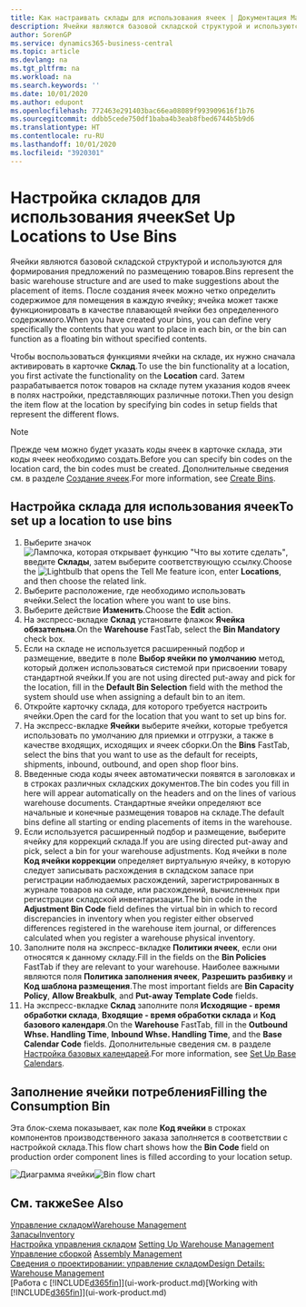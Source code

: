 ```yaml
---
title: Как настраивать склады для использования ячеек | Документация Майкрософт
description: Ячейки являются базовой складской структурой и используются для формирования предложений по размещению товаров. После создания ячеек можно четко определить содержимое для помещения в каждую ячейку; ячейка может также функционировать в качестве плавающей ячейки без определенного содержимого.
author: SorenGP
ms.service: dynamics365-business-central
ms.topic: article
ms.devlang: na
ms.tgt_pltfrm: na
ms.workload: na
ms.search.keywords: ''
ms.date: 10/01/2020
ms.author: edupont
ms.openlocfilehash: 772463e291403bac66ea08089f993909616f1b76
ms.sourcegitcommit: ddbb5cede750df1baba4b3eab8fbed6744b5b9d6
ms.translationtype: HT
ms.contentlocale: ru-RU
ms.lasthandoff: 10/01/2020
ms.locfileid: "3920301"
---
```

# <a name="set-up-locations-to-use-bins"></a><span data-ttu-id="44e19-104">Настройка складов для использования ячеек</span><span class="sxs-lookup"><span data-stu-id="44e19-104">Set Up Locations to Use Bins</span></span>
<span data-ttu-id="44e19-105">Ячейки являются базовой складской структурой и используются для формирования предложений по размещению товаров.</span><span class="sxs-lookup"><span data-stu-id="44e19-105">Bins represent the basic warehouse structure and are used to make suggestions about the placement of items.</span></span> <span data-ttu-id="44e19-106">После создания ячеек можно четко определить содержимое для помещения в каждую ячейку; ячейка может также функционировать в качестве плавающей ячейки без определенного содержимого.</span><span class="sxs-lookup"><span data-stu-id="44e19-106">When you have created your bins, you can define very specifically the contents that you want to place in each bin, or the bin can function as a floating bin without specified contents.</span></span>  

<span data-ttu-id="44e19-107">Чтобы воспользоваться функциями ячейки на складе, их нужно сначала активировать в карточке **Склад**.</span><span class="sxs-lookup"><span data-stu-id="44e19-107">To use the bin functionality at a location, you first activate the functionality on the **Location** card.</span></span> <span data-ttu-id="44e19-108">Затем разрабатывается поток товаров на складе путем указания кодов ячеек в полях настройки, представляющих различные потоки.</span><span class="sxs-lookup"><span data-stu-id="44e19-108">Then you design the item flow at the location by specifying bin codes in setup fields that represent the different flows.</span></span>  

> [!NOTE]  
>  <span data-ttu-id="44e19-109">Прежде чем можно будет указать коды ячеек в карточке склада, эти коды ячеек необходимо создать.</span><span class="sxs-lookup"><span data-stu-id="44e19-109">Before you can specify bin codes on the location card, the bin codes must be created.</span></span> <span data-ttu-id="44e19-110">Дополнительные сведения см. в разделе [Создание ячеек](warehouse-how-to-create-individual-bins.md).</span><span class="sxs-lookup"><span data-stu-id="44e19-110">For more information, see [Create Bins](warehouse-how-to-create-individual-bins.md).</span></span>  

## <a name="to-set-up-a-location-to-use-bins"></a><span data-ttu-id="44e19-111">Настройка склада для использования ячеек</span><span class="sxs-lookup"><span data-stu-id="44e19-111">To set up a location to use bins</span></span>  
1.  <span data-ttu-id="44e19-112">Выберите значок ![Лампочка, которая открывает функцию "Что вы хотите сделать"](media/ui-search/search_small.png "Что вы хотите сделать"), введите **Склады**, затем выберите соответствующую ссылку.</span><span class="sxs-lookup"><span data-stu-id="44e19-112">Choose the ![Lightbulb that opens the Tell Me feature](media/ui-search/search_small.png "Tell me what you want to do") icon, enter **Locations**, and then choose the related link.</span></span>  
2.  <span data-ttu-id="44e19-113">Выберите расположение, где необходимо использовать ячейки.</span><span class="sxs-lookup"><span data-stu-id="44e19-113">Select the location where you want to use bins.</span></span>  
3.  <span data-ttu-id="44e19-114">Выберите действие **Изменить**.</span><span class="sxs-lookup"><span data-stu-id="44e19-114">Choose the **Edit** action.</span></span>  
4.  <span data-ttu-id="44e19-115">На экспресс-вкладке **Склад** установите флажок **Ячейка обязательна**.</span><span class="sxs-lookup"><span data-stu-id="44e19-115">On the **Warehouse** FastTab, select the **Bin Mandatory** check box.</span></span>  
5.  <span data-ttu-id="44e19-116">Если на складе не используется расширенный подбор и размещение, введите в поле **Выбор ячейки по умолчанию** метод, который должен использоваться системой при присвоении товару стандартной ячейки.</span><span class="sxs-lookup"><span data-stu-id="44e19-116">If you are not using directed put-away and pick for the location, fill in the **Default Bin Selection** field with the method the system should use when assigning a default bin to an item.</span></span>  
6.  <span data-ttu-id="44e19-117">Откройте карточку склада, для которого требуется настроить ячейки.</span><span class="sxs-lookup"><span data-stu-id="44e19-117">Open the card for the location that you want to set up bins for.</span></span>
7.  <span data-ttu-id="44e19-118">На экспресс-вкладке **Ячейки** выберите ячейки, которые требуется использовать по умолчанию для приемки и отгрузки, а также в качестве входящих, исходящих и ячеек сборки.</span><span class="sxs-lookup"><span data-stu-id="44e19-118">On the **Bins** FastTab, select the bins that you want to use as the default for receipts, shipments, inbound, outbound, and open shop floor bins.</span></span>  
8.  <span data-ttu-id="44e19-119">Введенные сюда коды ячеек автоматически появятся в заголовках и в строках различных складских документов.</span><span class="sxs-lookup"><span data-stu-id="44e19-119">The bin codes you fill in here will appear automatically on the headers and on the lines of various warehouse documents.</span></span> <span data-ttu-id="44e19-120">Стандартные ячейки определяют все начальные и конечные размещения товаров на складе.</span><span class="sxs-lookup"><span data-stu-id="44e19-120">The default bins define all starting or ending placements of items in the warehouse.</span></span>  
9.  <span data-ttu-id="44e19-121">Если используется расширенный подбор и размещение, выберите ячейку для коррекций склада.</span><span class="sxs-lookup"><span data-stu-id="44e19-121">If you are using directed put-away and pick, select a bin for your warehouse adjustments.</span></span> <span data-ttu-id="44e19-122">Код ячейки в поле **Код ячейки коррекции** определяет виртуальную ячейку, в которую следует записывать расхождения в складском запасе при регистрации наблюдаемых расхождений, зарегистрированных в журнале товаров на складе, или расхождений, вычисленных при регистрации складской инвентаризации.</span><span class="sxs-lookup"><span data-stu-id="44e19-122">The bin code in the **Adjustment Bin Code** field defines the virtual bin in which to record discrepancies in inventory when you register either observed differences registered in the warehouse item journal, or differences calculated when you register a warehouse physical inventory.</span></span>  
10. <span data-ttu-id="44e19-123">Заполните поля на экспресс-вкладке **Политики ячеек**, если они относятся к данному складу.</span><span class="sxs-lookup"><span data-stu-id="44e19-123">Fill in the fields on the **Bin Policies** FastTab if they are relevant to your warehouse.</span></span> <span data-ttu-id="44e19-124">Наиболее важными являются поля **Политика заполнения ячеек**, **Разрешить разбивку** и **Код шаблона размещения**.</span><span class="sxs-lookup"><span data-stu-id="44e19-124">The most important fields are **Bin Capacity Policy**, **Allow Breakbulk**, and **Put-away Template Code** fields.</span></span>  
11. <span data-ttu-id="44e19-125">На экспресс-вкладке **Склад** заполните поля **Исходящие - время обработки склада**, **Входящие - время обработки склада** и **Код базового календаря**.</span><span class="sxs-lookup"><span data-stu-id="44e19-125">On the **Warehouse** FastTab, fill in the **Outbound Whse. Handling Time**, **Inbound Whse. Handling Time**, and the **Base Calendar Code** fields.</span></span> <span data-ttu-id="44e19-126">Дополнительные сведения см. в разделе [Настройка базовых календарей](across-how-to-assign-base-calendars.md).</span><span class="sxs-lookup"><span data-stu-id="44e19-126">For more information, see [Set Up Base Calendars](across-how-to-assign-base-calendars.md).</span></span>

## <a name="filling-the-consumption-bin"></a><span data-ttu-id="44e19-127">Заполнение ячейки потребления</span><span class="sxs-lookup"><span data-stu-id="44e19-127">Filling the Consumption Bin</span></span>
<span data-ttu-id="44e19-128">Эта блок-схема показывает, как поле **Код ячейки** в строках компонентов производственного заказа заполняется в соответствии с настройкой склада.</span><span class="sxs-lookup"><span data-stu-id="44e19-128">This flow chart shows how the **Bin Code** field on production order component lines is filled according to your location setup.</span></span>

<span data-ttu-id="44e19-129">![Диаграмма ячейки](media/binflow.png "BinFlow")</span><span class="sxs-lookup"><span data-stu-id="44e19-129">![Bin flow chart](media/binflow.png "BinFlow")</span></span>  

## <a name="see-also"></a><span data-ttu-id="44e19-130">См. также</span><span class="sxs-lookup"><span data-stu-id="44e19-130">See Also</span></span>
[<span data-ttu-id="44e19-131">Управление складом</span><span class="sxs-lookup"><span data-stu-id="44e19-131">Warehouse Management</span></span>](warehouse-manage-warehouse.md)  
[<span data-ttu-id="44e19-132">Запасы</span><span class="sxs-lookup"><span data-stu-id="44e19-132">Inventory</span></span>](inventory-manage-inventory.md)  
<span data-ttu-id="44e19-133">[Настройка управления складом](warehouse-setup-warehouse.md)   </span><span class="sxs-lookup"><span data-stu-id="44e19-133">[Setting Up Warehouse Management](warehouse-setup-warehouse.md)   </span></span>  
<span data-ttu-id="44e19-134">[Управление сборкой](assembly-assemble-items.md)  </span><span class="sxs-lookup"><span data-stu-id="44e19-134">[Assembly Management](assembly-assemble-items.md)  </span></span>  
[<span data-ttu-id="44e19-135">Сведения о проектировании: управление складом</span><span class="sxs-lookup"><span data-stu-id="44e19-135">Design Details: Warehouse Management</span></span>](design-details-warehouse-management.md)  
<span data-ttu-id="44e19-136">[Работа с [!INCLUDE[d365fin](includes/d365fin_md.md)]](ui-work-product.md)</span><span class="sxs-lookup"><span data-stu-id="44e19-136">[Working with [!INCLUDE[d365fin](includes/d365fin_md.md)]](ui-work-product.md)</span></span>
